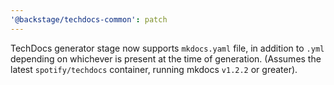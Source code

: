 ```yaml
---
'@backstage/techdocs-common': patch
---
```


TechDocs generator stage now supports `mkdocs.yaml` file, in addition to `.yml`
depending on whichever is present at the time of generation. (Assumes the
latest `spotify/techdocs` container, running mkdocs `v1.2.2` or greater).
